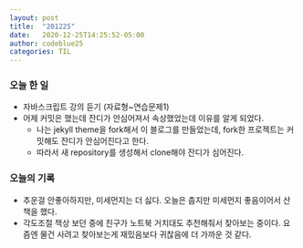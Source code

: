 ```yaml
---
layout: post
title:  "201225"
date:   2020-12-25T14:25:52-05:00
author: codeblue25
categories: TIL
---
```


<h3>오늘 한 일</h3>

* 자바스크립트 강의 듣기 (자료형~연습문제1)
* 어제 커밋은 했는데 잔디가 안심어져서 속상했었는데 이유를 알게 되었다.
  * 나는 jekyll theme을 fork해서 이 블로그를 만들었는데, fork한 프로젝트는 커밋해도 잔디가 안심어진다고 한다.
  * 따라서 새 repository를 생성해서 clone해야 잔디가 심어진다.



<h3>오늘의 기록</h3>

* 추운걸 안좋아하지만, 미세먼지는 더 싫다. 오늘은 춥지만 미세먼지 좋음이어서 산책을 했다.
* 각도조절 책상 보던 중에 친구가 노트북 거치대도 추천해줘서 찾아보는 중이다. 요즘엔 물건 사려고 찾아보는게 재밌음보다 귀찮음에 더 가까운 것 같다.
 